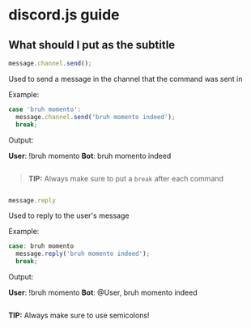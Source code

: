 # discord.js guide

## What should I put as the subtitle

```js
message.channel.send();
```

Used to send a message in the channel that the command was sent in

Example:

```js
case 'bruh momento':
  message.channel.send('bruh momento indeed');
  break;
```

Output:

**User**: !bruh momento
**Bot**: bruh momento indeed


```
```
> **TIP:** Always make sure to put a `break` after each command
```
```
```js
message.reply
```
Used to reply to the user's message

Example:
```js
case: bruh momento
  message.reply('bruh momento indeed');
  break;
```

Output:

**User**: !bruh momento
**Bot**: @User, bruh momento indeed
```
```
**TIP:** Always make sure to use semicolons!
```
```
